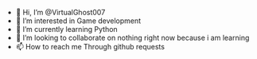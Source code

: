 - 👋 Hi, I’m @VirtualGhost007
- 👀 I’m interested in Game development
- 🌱 I’m currently learning Python
- 💞️ I’m looking to collaborate on nothing right now because i am learning
- 📫 How to reach me Through github requests

<!---
VirtualGhost007/VirtualGhost007 is a ✨ special ✨ repository because its `README.md` (this file) appears on your GitHub profile.
You can click the Preview link to take a look at your changes.
--->
